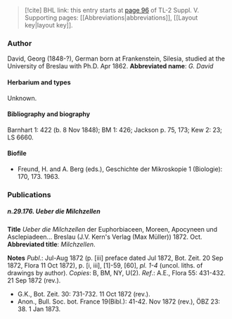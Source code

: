 > [!cite] BHL link: this entry starts at [page 96](https://www.biodiversitylibrary.org/page/33259142) of TL-2 Suppl. V.
> Supporting pages: [[Abbreviations|abbreviations]], [[Layout key|layout key]].

### Author

David, Georg (1848-?), German born at Frankenstein, Silesia, studied at the University of Breslau with Ph.D. Apr 1862. 
**Abbreviated name**: *G. David*

#### Herbarium and types

Unknown.

#### Bibliography and biography

Barnhart 1: 422 (b. 8 Nov 1848); BM 1: 426; Jackson p. 75, 173; Kew 2: 23; LS 6660.

#### Biofile

- Freund, H. and A. Berg (eds.), Geschichte der Mikroskopie 1 (Biologie): 170, 173. 1963.

### Publications

##### n.29.176. Ueber die Milchzellen

**Title**
*Ueber die Milchzellen* der Euphorbiaceen, Moreen, Apocyneen und Asclepiadeen... Breslau (J.V. Kern's Verlag (Max Müller)) 1872. Oct.
**Abbreviated title**: *Milchzellen*.

**Notes**
*Publ*.: Jul-Aug 1872 (p. \[iii\] preface dated Jul 1872, Bot. Zeit. 20 Sep 1872, Flora 11 Oct 1872), p. \[i, iii\], \[1\]-59, \[60\], *pl. 1-4* (uncol. liths. of drawings by author). *Copies*: B, BM, NY, U(2).
*Ref*.: A.E., Flora 55: 431-432. 21 Sep 1872 (rev.).
- G.K., Bot. Zeit. 30: 731-732. 11 Oct 1872 (rev.).
- Anon., Bull. Soc. bot. France 19(Bibl.): 41-42. Nov 1872 (rev.), ÖBZ 23: 38. 1 Jan 1873.

